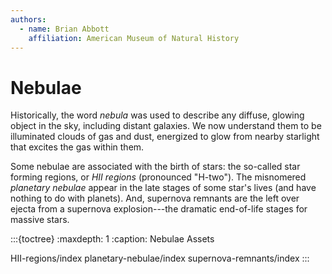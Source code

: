 ```yaml
---
authors:
  - name: Brian Abbott
    affiliation: American Museum of Natural History
---
```



# Nebulae

Historically, the word *nebula* was used to describe any diffuse, glowing object in the sky, including distant galaxies. We now understand them to be illuminated clouds of gas and dust, energized to glow from nearby starlight that excites the gas within them.

Some nebulae are associated with the birth of stars: the so-called star forming regions, or *HII regions* (pronounced "H-two"). The misnomered *planetary nebulae* appear in the late stages of some star's lives (and have nothing to do with planets). And, supernova remnants are the left over ejecta from a supernova explosion---the dramatic end-of-life stages for massive stars.



:::{toctree}
:maxdepth: 1
:caption: Nebulae Assets

HII-regions/index
planetary-nebulae/index
supernova-remnants/index
:::
